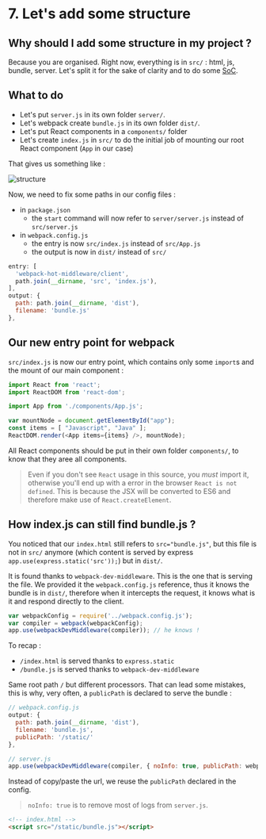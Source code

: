 # 7. Let's add some structure

## Why should I add some structure in my project ?

Because you are organised.
Right now, everything is in `src/` : html, js, bundle, server. Let's split it for the sake of clarity and to do some [SoC](https://en.wikipedia.org/wiki/Separation_of_concerns).

## What to do

- Let's put `server.js` in its own folder `server/`.
- Let's webpack create `bundle.js` in its own folder `dist/`.
- Let's put React components in a `components/` folder
- Let's create `index.js` in `src/` to do the initial job of mounting our root React component (`App` in our case)

That gives us something like :

![structure](https://cdn.rawgit.com/chtefi/react-boilerplates/8-react-structure/structure.png)

Now, we need to fix some paths in our config files :

- in `package.json`
  - the `start` command will now refer to `server/server.js` instead of `src/server.js`
- in `webpack.config.js`
  - the entry is now `src/index.js` instead of `src/App.js`
  - the output is now in `dist/` instead of `src/`

```js
entry: [
  'webpack-hot-middleware/client',
  path.join(__dirname, 'src', 'index.js'),
],
output: {
  path: path.join(__dirname, 'dist'),
  filename: 'bundle.js'
},
```

## Our new entry point for webpack

`src/index.js` is now our entry point, which contains only some `import`s and the mount of our main component :

```js
import React from 'react';
import ReactDOM from 'react-dom';

import App from './components/App.js';

var mountNode = document.getElementById("app");
const items = [ "Javascript", "Java" ];
ReactDOM.render(<App items={items} />, mountNode);
```

All React components should be put in their own folder `components/`, to know that they aree all components.

> Even if you don't see `React` usage in this source, you _must_ import it, otherwise you'll end up with a error in the browser `React is not defined`. This is because the JSX will be converted to ES6 and therefore make use of `React.createElement`.

## How index.js can still find bundle.js ?

You noticed that our `index.html` still refers to `src="bundle.js"`, but this file is not in `src/` anymore (which content is served by express `app.use(express.static('src'));`) but in `dist/`.

It is found thanks to `webpack-dev-middleware`. This is the one that is serving the file.
We provided it the `webpack.config.js` reference, thus it knows the bundle is in `dist/`, therefore when it intercepts the request, it knows what is it and respond directly to the client.

```js
var webpackConfig = require('../webpack.config.js');
var compiler = webpack(webpackConfig);
app.use(webpackDevMiddleware(compiler)); // he knows !
```

To recap :
- `/index.html` is served thanks to `express.static`
- `/bundle.js` is served thanks to `webpack-dev-middleware`

Same root path `/` but different processors. That can lead some mistakes, this is why, very often, a `publicPath` is declared to serve the bundle :

```js
// webpack.config.js
output: {
  path: path.join(__dirname, 'dist'),
  filename: 'bundle.js',
  publicPath: '/static/'
},
```

```js
// server.js
app.use(webpackDevMiddleware(compiler, { noInfo: true, publicPath: webpackConfig.output.publicPath }));
```

Instead of copy/paste the url, we reuse the `publicPath` declared in the config.

> `noInfo: true` is to remove most of logs from `server.js`.

```html
<!-- index.html -->
<script src="/static/bundle.js"></script>
```
